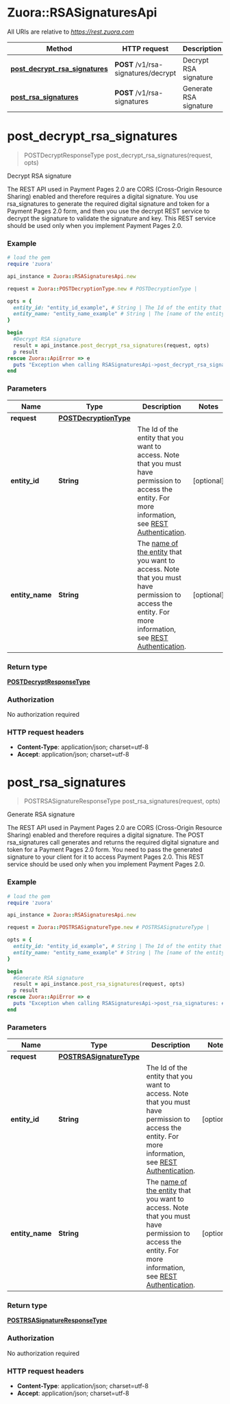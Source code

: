 # Zuora::RSASignaturesApi

All URIs are relative to *https://rest.zuora.com*

Method | HTTP request | Description
------------- | ------------- | -------------
[**post_decrypt_rsa_signatures**](RSASignaturesApi.md#post_decrypt_rsa_signatures) | **POST** /v1/rsa-signatures/decrypt | Decrypt RSA signature
[**post_rsa_signatures**](RSASignaturesApi.md#post_rsa_signatures) | **POST** /v1/rsa-signatures | Generate RSA signature


# **post_decrypt_rsa_signatures**
> POSTDecryptResponseType post_decrypt_rsa_signatures(request, opts)

Decrypt RSA signature

 The REST API used in Payment Pages 2.0 are CORS (Cross-Origin Resource Sharing) enabled and therefore requires a digital signature. You use rsa_signatures to generate the required digital signature and token for a Payment Pages 2.0 form, and then you use the decrypt REST service to decrypt the signature to validate the signature and key.  This REST service should be used only when you implement Payment Pages 2.0.  

### Example
```ruby
# load the gem
require 'zuora'

api_instance = Zuora::RSASignaturesApi.new

request = Zuora::POSTDecryptionType.new # POSTDecryptionType | 

opts = { 
  entity_id: "entity_id_example", # String | The Id of the entity that you want to access. Note that you must have permission to access the entity. For more information, see [REST Authentication](https://www.zuora.com/developer/api-reference/#section/Authentication/Entity-Id-and-Entity-Name).
  entity_name: "entity_name_example" # String | The [name of the entity](https://knowledgecenter.zuora.com/BB_Introducing_Z_Business/Multi-entity/B_Introduction_to_Entity_and_Entity_Hierarchy#Name_and_Display_Name) that you want to access. Note that you must have permission to access the entity. For more information, see [REST Authentication](https://www.zuora.com/developer/api-reference/#section/Authentication/Entity-Id-and-Entity-Name).
}

begin
  #Decrypt RSA signature
  result = api_instance.post_decrypt_rsa_signatures(request, opts)
  p result
rescue Zuora::ApiError => e
  puts "Exception when calling RSASignaturesApi->post_decrypt_rsa_signatures: #{e}"
end
```

### Parameters

Name | Type | Description  | Notes
------------- | ------------- | ------------- | -------------
 **request** | [**POSTDecryptionType**](POSTDecryptionType.md)|  | 
 **entity_id** | **String**| The Id of the entity that you want to access. Note that you must have permission to access the entity. For more information, see [REST Authentication](https://www.zuora.com/developer/api-reference/#section/Authentication/Entity-Id-and-Entity-Name). | [optional] 
 **entity_name** | **String**| The [name of the entity](https://knowledgecenter.zuora.com/BB_Introducing_Z_Business/Multi-entity/B_Introduction_to_Entity_and_Entity_Hierarchy#Name_and_Display_Name) that you want to access. Note that you must have permission to access the entity. For more information, see [REST Authentication](https://www.zuora.com/developer/api-reference/#section/Authentication/Entity-Id-and-Entity-Name). | [optional] 

### Return type

[**POSTDecryptResponseType**](POSTDecryptResponseType.md)

### Authorization

No authorization required

### HTTP request headers

 - **Content-Type**: application/json; charset=utf-8
 - **Accept**: application/json; charset=utf-8



# **post_rsa_signatures**
> POSTRSASignatureResponseType post_rsa_signatures(request, opts)

Generate RSA signature

 The REST API used in Payment Pages 2.0 are CORS (Cross-Origin Resource Sharing) enabled and therefore requires a digital signature. The POST rsa_signatures call generates and returns the required digital signature and token for a Payment Pages 2.0 form. You need to pass the generated signature to your client for it to access Payment Pages 2.0.     This REST service should be used only when you implement Payment Pages 2.0.  

### Example
```ruby
# load the gem
require 'zuora'

api_instance = Zuora::RSASignaturesApi.new

request = Zuora::POSTRSASignatureType.new # POSTRSASignatureType | 

opts = { 
  entity_id: "entity_id_example", # String | The Id of the entity that you want to access. Note that you must have permission to access the entity. For more information, see [REST Authentication](https://www.zuora.com/developer/api-reference/#section/Authentication/Entity-Id-and-Entity-Name).
  entity_name: "entity_name_example" # String | The [name of the entity](https://knowledgecenter.zuora.com/BB_Introducing_Z_Business/Multi-entity/B_Introduction_to_Entity_and_Entity_Hierarchy#Name_and_Display_Name) that you want to access. Note that you must have permission to access the entity. For more information, see [REST Authentication](https://www.zuora.com/developer/api-reference/#section/Authentication/Entity-Id-and-Entity-Name).
}

begin
  #Generate RSA signature
  result = api_instance.post_rsa_signatures(request, opts)
  p result
rescue Zuora::ApiError => e
  puts "Exception when calling RSASignaturesApi->post_rsa_signatures: #{e}"
end
```

### Parameters

Name | Type | Description  | Notes
------------- | ------------- | ------------- | -------------
 **request** | [**POSTRSASignatureType**](POSTRSASignatureType.md)|  | 
 **entity_id** | **String**| The Id of the entity that you want to access. Note that you must have permission to access the entity. For more information, see [REST Authentication](https://www.zuora.com/developer/api-reference/#section/Authentication/Entity-Id-and-Entity-Name). | [optional] 
 **entity_name** | **String**| The [name of the entity](https://knowledgecenter.zuora.com/BB_Introducing_Z_Business/Multi-entity/B_Introduction_to_Entity_and_Entity_Hierarchy#Name_and_Display_Name) that you want to access. Note that you must have permission to access the entity. For more information, see [REST Authentication](https://www.zuora.com/developer/api-reference/#section/Authentication/Entity-Id-and-Entity-Name). | [optional] 

### Return type

[**POSTRSASignatureResponseType**](POSTRSASignatureResponseType.md)

### Authorization

No authorization required

### HTTP request headers

 - **Content-Type**: application/json; charset=utf-8
 - **Accept**: application/json; charset=utf-8



